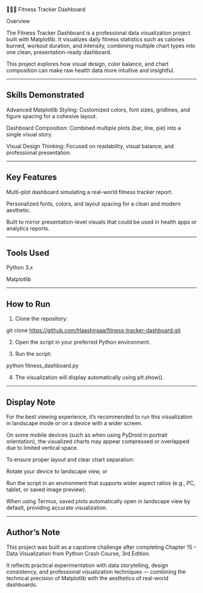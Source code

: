 🏋🏽‍♂️ Fitness Tracker Dashboard

Overview

The Fitness Tracker Dashboard is a professional data visualization project built with Matplotlib.
It visualizes daily fitness statistics such as calories burned, workout duration, and intensity, combining multiple chart types into one clean, presentation-ready dashboard.

This project explores how visual design, color balance, and chart composition can make raw health data more intuitive and insightful.


---

## Skills Demonstrated

Advanced Matplotlib Styling: Customized colors, font sizes, gridlines, and figure spacing for a cohesive layout.

Dashboard Composition: Combined multiple plots (bar, line, pie) into a single visual story.

Visual Design Thinking: Focused on readability, visual balance, and professional presentation.



---

## Key Features

Multi-plot dashboard simulating a real-world fitness tracker report.

Personalized fonts, colors, and layout spacing for a clean and modern aesthetic.

Built to mirror presentation-level visuals that could be used in health apps or analytics reports.



---

## Tools Used

Python 3.x

Matplotlib



---

## How to Run

1. Clone the repository:

git clone https://github.com/Haashiraaa/fitness-tracker-dashboard.git


2. Open the script in your preferred Python environment.


3. Run the script:

python fitness_dashboard.py


4. The visualization will display automatically using plt.show().

---

## Display Note

For the best viewing experience, it’s recommended to run this visualization in landscape mode or on a device with a wider screen.

On some mobile devices (such as when using PyDroid in portrait orientation), the visualized charts may appear compressed or overlapped due to limited vertical space.

To ensure proper layout and clear chart separation:

Rotate your device to landscape view, or

Run the script in an environment that supports wider aspect ratios (e.g., PC, tablet, or saved image preview).


When using Termux, saved plots automatically open in landscape view by default, providing accurate visualization.


---

## Author’s Note

This project was built as a capstone challenge after completing Chapter 15 – Data Visualization from Python Crash Course, 3rd Edition.

It reflects practical experimentation with data storytelling, design consistency, and professional visualization techniques — combining the technical precision of Matplotlib with the aesthetics of real-world dashboards.
